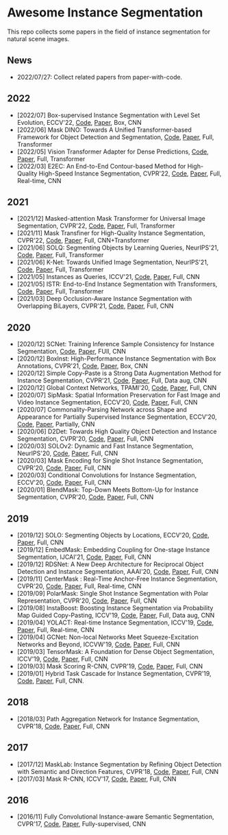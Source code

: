 # Awesome Instance Segmentation

This repo collects some papers in the field of instance segmentation for natural scene images.

## News
- 2022/07/27: Collect related papers from paper-with-code.

## 2022
- [2022/07] Box-supervised Instance Segmentation with Level Set Evolution, ECCV'22, [Code](https://github.com/liwentomng/boxlevelset), [Paper](https://arxiv.org/pdf/2207.09055.pdf), Box, CNN
- [2022/06] Mask DINO: Towards A Unified Transformer-based Framework for Object Detection and Segmentation, [Code](https://github.com/IDEACVR/MaskDINO), [Paper](https://arxiv.org/pdf/2206.02777.pdf), Full, Transformer
- [2022/05] Vision Transformer Adapter for Dense Predictions, [Code](https://github.com/czczup/vit-adapter), [Paper](https://arxiv.org/pdf/2205.08534.pdf), Full, Transformer
- [2022/03] E2EC: An End-to-End Contour-based Method for High-Quality High-Speed Instance Segmentation, CVPR'22, [Code](https://github.com/zhang-tao-whu/e2ec), [Paper](https://arxiv.org/pdf/2203.04074.pdf), Full, Real-time, CNN


## 2021
- [2021/12] Masked-attention Mask Transformer for Universal Image Segmentation, CVPR'22, [Code](https://github.com/facebookresearch/Mask2Former), [Paper](https://arxiv.org/pdf/2112.01527.pdf), Full, Transformer
- [2021/11] Mask Transfiner for High-Quality Instance Segmentation, CVPR'22, [Code](), [Paper](), Full, CNN+Transformer
- [2021/06] SOLQ: Segmenting Objects by Learning Queries, NeurIPS'21, [Code](https://github.com/megvii-research/SOLQ), [Paper](https://arxiv.org/pdf/2106.02351.pdf), Full, Transformer
- [2021/06] K-Net: Towards Unified Image Segmentation, NeurIPS'21, [Code](https://github.com/zwwwayne/k-net), [Paper](https://arxiv.org/pdf/2106.14855.pdf), Full, Transformer
- [2021/05] Instances as Queries, ICCV'21, [Code](https://github.com/hustvl/QueryInst), [Paper](https://arxiv.org/pdf/2105.01928.pdf), Full, CNN
- [2021/05] ISTR: End-to-End Instance Segmentation with Transformers, [Code](https://github.com/hujiecpp/ISTR), [Paper](https://arxiv.org/pdf/2105.00637v2.pdf), Full, Transformer
- [2021/03] Deep Occlusion-Aware Instance Segmentation with Overlapping BiLayers, CVPR'21, [Code](https://github.com/lkeab/BCNet), [Paper](https://arxiv.org/pdf/2103.12340.pdf), Full, CNN

## 2020
- [2020/12] SCNet: Training Inference Sample Consistency for Instance Segmentation, [Code](https://github.com/thangvubk/SCNet), [Paper](https://arxiv.org/pdf/2012.10150.pdf), FUll, CNN
- [2020/12] BoxInst: High-Performance Instance Segmentation with Box Annotations, CVPR'21, [Code](https://github.com/aim-uofa/AdelaiDet), [Paper](https://arxiv.org/abs/2012.02310), Box, CNN
- [2020/12] Simple Copy-Paste is a Strong Data Augmentation Method for Instance Segmentation, CVPR'21, [Code](https://github.com/tensorflow/tpu/tree/master/models/official/detection/projects/copy_paste), [Paper](https://arxiv.org/pdf/2012.07177.pdf), Full, Data aug, CNN
- [2020/12] Global Context Networks, TPAMI'20, [Code](https://github.com/xvjiarui/GCNet), [Paper](https://arxiv.org/pdf/2012.13375.pdf), Full, CNN
- [2020/07] SipMask: Spatial Information Preservation for Fast Image and Video Instance Segmentation, ECCV'20, [Code](https://github.com/JialeCao001/SipMask), [Paper](https://arxiv.org/pdf/2007.14772.pdf), Full, CNN
- [2020/07] Commonality-Parsing Network across Shape and Appearance for Partially Supervised Instance Segmentation, ECCV'20, [Code](https://github.com/fanq15/FewX), [Paper](https://arxiv.org/pdf/2007.12387.pdf), Partially, CNN
- [2020/06] D2Det: Towards High Quality Object Detection and Instance Segmentation, CVPR'20, [Code](https://github.com/JialeCao001/D2Det), [Paper](http://openaccess.thecvf.com/content_CVPR_2020/papers/Cao_D2Det_Towards_High_Quality_Object_Detection_and_Instance_Segmentation_CVPR_2020_paper.pdf), Full, CNN
- [2020/03] SOLOv2: Dynamic and Fast Instance Segmentation, NeurIPS'20, [Code](https://github.com/WXinlong/SOLO), [Paper](https://arxiv.org/pdf/2003.10152.pdf), Full, CNN
- [2020/03] Mask Encoding for Single Shot Instance Segmentation, CVPR'20, [Code](https://github.com/aim-uofa/AdelaiDet), [Paper](https://arxiv.org/abs/2003.11712), Full, CNN
- [2020/03] Conditional Convolutions for Instance Segmentation, ECCV'20, [Code](https://github.com/aim-uofa/AdelaiDet), [Paper](https://arxiv.org/abs/2003.05664), Full, CNN
- [2020/01] BlendMask: Top-Down Meets Bottom-Up for Instance Segmentation, CVPR'20, [Code](https://github.com/aim-uofa/AdelaiDet), [Paper](https://arxiv.org/pdf/2001.00309.pdf), Full, CNN

## 2019
- [2019/12] SOLO: Segmenting Objects by Locations, ECCV'20, [Code](https://github.com/WXinlong/SOLO), [Paper](https://arxiv.org/pdf/1912.04488v3.pdf), Full, CNN
- [2019/12] EmbedMask: Embedding Coupling for One-stage Instance Segmentation, IJCAI'21, [Code](https://github.com/yinghdb/EmbedMask), [Paper](https://arxiv.org/pdf/1912.01954.pdf), Full, CNN
- [2019/12] RDSNet: A New Deep Architecture for Reciprocal Object Detection and Instance Segmentation, AAAI'20, [Code](https://github.com/wangsr126/RDSNet), [Paper](https://arxiv.org/pdf/1912.05070.pdf), Full, CNN
- [2019/11] CenterMask : Real-Time Anchor-Free Instance Segmentation, CVPR'20, [Code](https://github.com/youngwanLEE/CenterMask), [Paper](https://arxiv.org/pdf/1911.06667.pdf), Full, Real-time, CNN
- [2019/09] PolarMask: Single Shot Instance Segmentation with Polar Representation, CVPR'20, [Code](https://github.com/xieenze/PolarMask), [Paper](https://arxiv.org/pdf/1909.13226.pdf), Full, CNN 
- [2019/08] InstaBoost: Boosting Instance Segmentation via Probability Map Guided Copy-Pasting, ICCV'19, [Code](https://github.com/GothicAi/InstaBoost), [Paper](https://arxiv.org/pdf/1908.07801v1.pdf), Full, Data aug, CNN
- [2019/04] YOLACT: Real-time Instance Segmentation, ICCV'19, [Code](https://github.com/dbolya/yolact), [Paper](https://arxiv.org/pdf/1904.02689.pdf), Full, Real-time, CNN
- [2019/04] GCNet: Non-local Networks Meet Squeeze-Excitation Networks and Beyond, ICCVW'19, [Code](https://github.com/xvjiarui/GCNet), [Paper](https://arxiv.org/pdf/1904.11492.pdf), Full, CNN
- [2019/03] TensorMask: A Foundation for Dense Object Segmentation, ICCV'19, [Code](https://github.com/facebookresearch/detectron2/tree/master/projects/TensorMask), [Paper](https://arxiv.org/pdf/1903.12174.pdf), Full, CNN
- [2019/03] Mask Scoring R-CNN, CVPR'19, [Code](https://github.com/zjhuang22/maskscoring_rcnn), [Paper](https://arxiv.org/pdf/1903.00241v1.pdf), Full, CNN
- [2019/01] Hybrid Task Cascade for Instance Segmentation, CVPR'19, [Code](https://github.com/open-mmlab/mmdetection), [Paper](https://arxiv.org/pdf/1901.07518.pdf), Full, CNN.

## 2018
- [2018/03] Path Aggregation Network for Instance Segmentation, CVPR'18, [Code](https://github.com/ShuLiu1993/PANet), [Paper](https://arxiv.org/pdf/1803.01534.pdf), Full, CNN


## 2017
- [2017/12] MaskLab: Instance Segmentation by Refining Object Detection with Semantic and Direction Features, CVPR'18, [Code](), [Paper](https://arxiv.org/pdf/1712.04837v1.pdf), Full, CNN
- [2017/03] Mask R-CNN, ICCV'17, [Code](https://github.com/facebookresearch/Detectron), [Paper](https://arxiv.org/abs/1703.06870), Full, CNN

## 2016
- [2016/11] Fully Convolutional Instance-aware Semantic Segmentation, CVPR'17, [Code](https://github.com/msracver/FCIS), [Paper](https://arxiv.org/abs/1611.07709), Fully-supervised, CNN